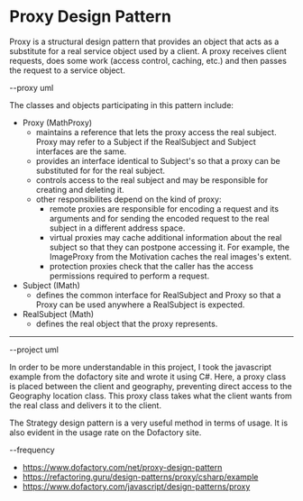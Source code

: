# Proxy Design Pattern

Proxy is a structural design pattern that provides an object that acts as a substitute for a real service object used by a client. A proxy receives client requests, does some work (access control, caching, etc.) and then passes the request to a service object.


--proxy uml


The classes and objects participating in this pattern include:
* Proxy   (MathProxy)
	* maintains a reference that lets the proxy access the real subject. Proxy may refer to a Subject if the RealSubject and Subject interfaces are the same.
	* provides an interface identical to Subject's so that a proxy can be substituted for for the real subject.
	* controls access to the real subject and may be responsible for creating and deleting it.
	* other responsibilites depend on the kind of proxy:
		* remote proxies are responsible for encoding a request and its arguments and for sending the encoded request to the real subject in a different address space.
		* virtual proxies may cache additional information about the real subject so that they can postpone accessing it. For example, the ImageProxy from the Motivation caches the real images's extent.
		* protection proxies check that the caller has the access permissions required to perform a request.
* Subject   (IMath)
	* defines the common interface for RealSubject and Proxy so that a Proxy can be used anywhere a RealSubject is expected.
* RealSubject   (Math)
	* defines the real object that the proxy represents.

<hr>


--project uml

In order to be more understandable in this project, I took the javascript example from the dofactory site and wrote it using C#. 
Here, a proxy class is placed between the client and geography, preventing direct access to the Geography location class. 
This proxy class takes what the client wants from the real class and delivers it to the client.


The Strategy design pattern is a very useful method in terms of usage. It is also evident in the usage rate on the Dofactory site.

--frequency 



* https://www.dofactory.com/net/proxy-design-pattern
* https://refactoring.guru/design-patterns/proxy/csharp/example
* https://www.dofactory.com/javascript/design-patterns/proxy
